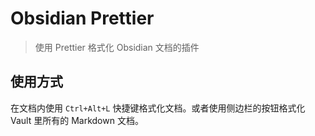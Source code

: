 # Obsidian Prettier

> 使用 Prettier 格式化 Obsidian 文档的插件

## 使用方式

在文档内使用 `Ctrl+Alt+L` 快捷键格式化文档。或者使用侧边栏的按钮格式化 Vault 里所有的 Markdown 文档。
